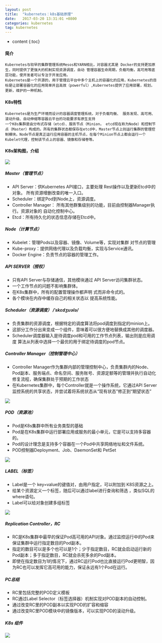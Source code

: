 ```yaml
---
layout: post
title:  "kubernetes：k8s基础原理"
date:   2017-03-20 13:31:01 +0800
categories: kubernetes
tag: kubernetes
---
```


* content
{:toc}


#### 简介

	Kubernetes与较早的集群管理系统Mesos和YARN相比，对容器尤其是 Docker的支持更加原生，同时提供了更强大的机制实现资源调度，自动 管理容器生命周期，负载均衡，高可用等底层功能，使开发者可以专注于开发应用。
	Kubernetes是一个开源的，用于管理云平台中多个主机上的容器化的应用，Kubernetes的目标是让部署容器化的应用简单并且高效（powerful）,Kubernetes提供了应用部署，规划，更新，维护的一种机制。

#### K8s特性
	Kubernetes是为生产环境而设计的容器调度管理系统，对于负载均衡、 服务发现、高可用、滚动升级、自动伸缩等容器云平台的功能要求有原生支持
	一个K8s集群是由分布式存储（etcd）、服务节点（Minion， etcd现在称为Node）和控制节点（Master）构成的。所有的集群状态都保存在etcd中，Master节点上则运行集群的管理控制模块。Node节点是真正运行应用容器的主机节点，在每个Minion节点上都会运行一个Kubelet代理，控制该节点上的容器、镜像和存储卷等。

#### K8s架构图，介绍

![](http://blogdata.zhaolibin.com/FssVbJRyyKX3TiF76PDh6i40ebkD)

##### Master（管理节点）
- API Server：供Kubernetes API接口，主要处理 Rest操作以及更新Etcd中的对象。 所有资源增删改查的唯一入口。
- Scheduler：绑定Pod到Node上，资源调度。
- Controller Manager： 所有其他群集级别的功能，目前由控制器Manager执行。资源对象的 自动化控制中心。
- Etcd：所有持久化的状态信息存储在Etcd中。
##### Node（计算节点）
- Kubelet：管理Pods以及容器、镜像、Volume等，实现对集群 对节点的管理
- Kube-proxy：提供网络代理以及负载均衡，实现与Service通讯。
- Docker Engine：负责节点的容器的管理工作。
##### API SERVER（授权）
- 只有API Server与存储通信，其他模块通过 API Server访问集群状态。
- 一个工作节点的问题不影响集群体。
- 在K8s集群中，所有的配置管理操作都声明 式而非命令式的。
- 各个模块在内存中缓存自己的相关状态以 提高系统性能。
##### Scheduler（资源调度）  /ˈskɛdʒʊələ/
- 负责集群的资源调度，根据特定的调度算法将pod调度到指定的minion上。
- 这部分工作分出来变成一个组件，意味着可以很方便地替换成其他的调度器。
- Scheduler调度器输入是待调度pod和可用的工作节点列表，输出则是应用调度 算法从列表中选择一个最优的用于绑定待调度的pod节点。
##### Controller Manager（控制管理中心）
- Controller Manager作为集群内部的管理控制中心，负责集群内的Node、Pod副本、服务端点、命名空间、服务账号、资源定额等的管理并执行自动化修复流程，确保集群处于预期的工作状态
- 在Kubernetes集群中，每个Controller就是一个操作系统，它通过API Server监控系统的共享状态，并尝试着将系统状态从“现有状态”修正到“期望状态”

![](http://blogdata.zhaolibin.com/FsLOxEMxIFXkxnCrbmodRyT99chE)

##### POD（资源池）
- Pod是K8s集群中所有业务类型的基础
- Pod是在K8s集群中运行部署应用或服务的最小单元，它是可以支持多容器的。
- Pod的设计理念是支持多个容器在一个Pod中共享网络地址和文件系统。
- POD控制器Deployment、Job、DaemonSet和 PetSet

![](http://blogdata.zhaolibin.com/FtdaEmkPWRDcBVywCTkqdl39qTUq)

##### LABEL（标签）
- Label是一个 key=value的键值对，由用户指定，可以附加到 K8S资源之上。
- 给某个资源定义一个标签，随后可以通过label进行查询和筛选 ，类似SQL的where语句。
- Label可以给对象创建多组标签

![](http://blogdata.zhaolibin.com/Fn-9V8ks6QVsXu8xgjUjJJRFZ0Ox)

##### Replication Controller，RC
- RC是K8s集群中最早的保证Pod高可用的API对象。通过监控运行中的Pod来保证集群中运行指定数目的Pod副本。
- 指定的数目可以是多个也可以是1个；少于指定数目，RC就会启动运行新的Pod副本；多于指定数目，RC就会杀死多余的Pod副本。
- 即使在指定数目为1的情况下，通过RC运行Pod也比直接运行Pod更明智，因为RC也可以发挥它高可用的能力，保证永远有1个Pod在运行。

##### PC总结

- RC里包括完整的POD定义模板
- RC通过Label Selector（标签选择器）机制实现对POD副本的自动控制。
- 通过改变RC里的POD副本以实现POD的扩容和缩容
- 通过改变RC里POD模块中的镜像版本，可以实现POD的滚动升级。

##### K8s 组件

![](http://blogdata.zhaolibin.com/Fr71kIWtiZ7MBUjjcxWAQMJwXn5F)